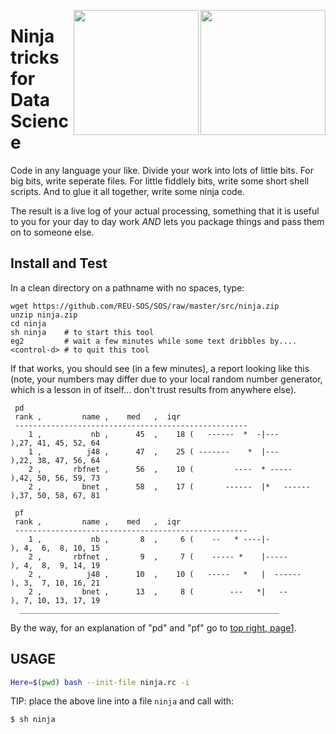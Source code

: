 <img align=right height=200 src="http://www.chantetter.nl/it-fun3/go-away.jpg"><img align=right height=200 src="http://www.blogking.biz/wp-content/uploads/Woothemes_Ninjas.jpg">


# Ninja tricks for Data Science

Code in any language your like. Divide your work into lots of little bits.
For big bits, write seperate files. For little fiddlely bits, write some
short shell scripts. And to glue it all together, write some ninja code.

The result is a live log of your actual processing, something that it is
useful to you for your day to day work _AND_ lets you package things and
pass them on to someone else.


## Install and Test

In a clean directory on a pathname with no spaces, type:

```
wget https://github.com/REU-SOS/SOS/raw/master/src/ninja.zip
unzip ninja.zip
cd ninja
sh ninja    # to start this tool
eg2         # wait a few minutes while some text dribbles by....
<control-d> # to quit this tool
```

If that works, you should see (in a few minutes), a report looking like this
(note, your numbers may differ due to your local random number generator,
which is a lesson in of itself... don't trust results from anywhere else).

     pd
     rank ,         name ,    med   ,  iqr
     ----------------------------------------------------
        1 ,           nb ,      45  ,    18 (   ------  *  -|---           ),27, 41, 45, 52, 64
        1 ,          j48 ,      47  ,    25 ( -------    *  |---           ),22, 38, 47, 56, 64
        2 ,       rbfnet ,      56  ,    10 (         ----  * -----        ),42, 50, 56, 59, 73
        2 ,         bnet ,      58  ,    17 (       ------  |*   ------    ),37, 50, 58, 67, 81

     pf
     rank ,         name ,    med   ,  iqr
     ----------------------------------------------------
        1 ,           nb ,       8  ,     6 (    --   * ----|-             ), 4,  6,  8, 10, 15
        2 ,       rbfnet ,       9  ,     7 (    ----- *    |-----         ), 4,  8,  9, 14, 19
        2 ,          j48 ,      10  ,    10 (   -----   *   |  ------      ), 3,  7, 10, 16, 21
        2 ,         bnet ,      13  ,     8 (        ---   *|   --         ), 7, 10, 13, 17, 19
      __________________________________________________________
 
By the way, for an explanation of "pd" and "pf" go to [top right, page1](http://menzies.us/pdf/07precision.pdf).

## USAGE

```bash
Here=$(pwd) bash --init-file ninja.rc -i
```

TIP: place the above line into a file `ninja` and call with:

```bash
$ sh ninja
```
